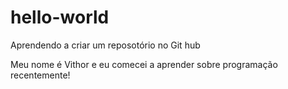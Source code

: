 # hello-world
Aprendendo a criar um reposotório no Git hub

Meu nome é Vithor e eu comecei a aprender sobre programação recentemente!
